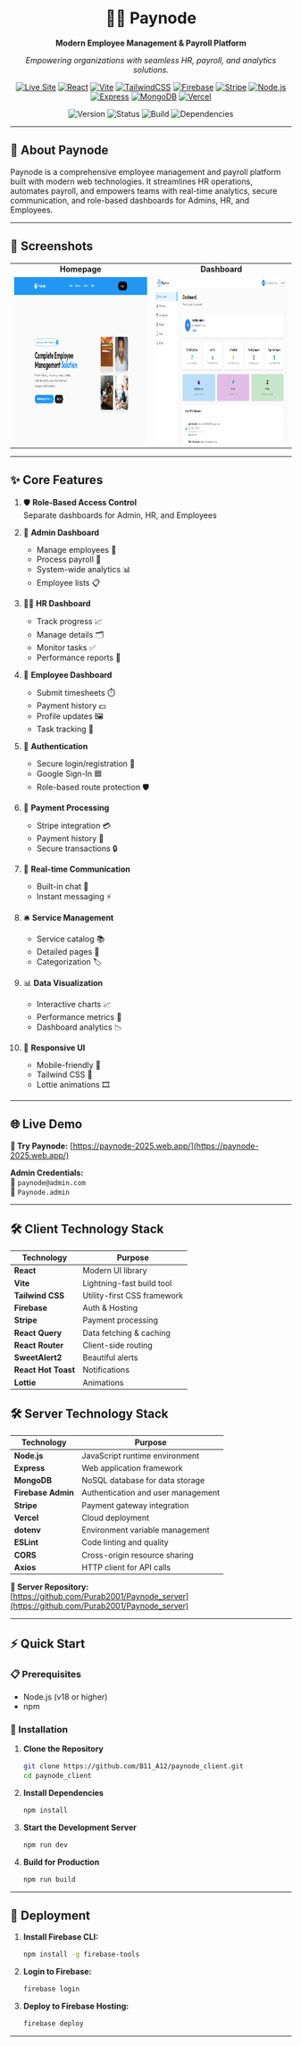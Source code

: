 <div align="center">

# 💼💸 Paynode

**Modern Employee Management & Payroll Platform**

_Empowering organizations with seamless HR, payroll, and analytics solutions._

[![Live Site](https://img.shields.io/badge/🌐_Live_Paynode-4f46e5?style=for-the-badge&logo=firefox-browser)](https://paynode-2025.web.app/)
[![React](https://img.shields.io/badge/React-19.0.0-61dafb?style=for-the-badge&logo=react)](https://react.dev/)
[![Vite](https://img.shields.io/badge/Vite-Enabled-646cff?style=for-the-badge&logo=vite)](https://vitejs.dev/)
[![TailwindCSS](https://img.shields.io/badge/Tailwind-4.1.8-38bdf8?style=for-the-badge&logo=tailwindcss)](https://tailwindcss.com/)
[![Firebase](https://img.shields.io/badge/Firebase-Hosting-ffca28?style=for-the-badge&logo=firebase)](https://firebase.google.com/)
[![Stripe](https://img.shields.io/badge/Stripe-Payments-635bff?style=for-the-badge&logo=stripe)](https://stripe.com/)
[![Node.js](https://img.shields.io/badge/Node.js-20.x-339933?style=for-the-badge&logo=nodedotjs)](https://nodejs.org/)
[![Express](https://img.shields.io/badge/Express.js-Server-000000?style=for-the-badge&logo=express)](https://expressjs.com/)
[![MongoDB](https://img.shields.io/badge/MongoDB-Database-47A248?style=for-the-badge&logo=mongodb)](https://mongodb.com/)
[![Vercel](https://img.shields.io/badge/Vercel-Hosting-000000?style=for-the-badge&logo=vercel)](https://vercel.com/)

![Version](https://img.shields.io/badge/Version-1.0.0-blue?style=flat-square)
![Status](https://img.shields.io/badge/Status-Production-green?style=flat-square)
![Build](https://img.shields.io/badge/Build-Passing-brightgreen?style=flat-square)
![Dependencies](https://img.shields.io/badge/Dependencies-Up%20to%20Date-success?style=flat-square)

</div>

---

## 📖 About Paynode

Paynode is a comprehensive employee management and payroll platform built with modern web technologies. It streamlines HR operations, automates payroll, and empowers teams with real-time analytics, secure communication, and role-based dashboards for Admins, HR, and Employees.

---

## 📸 Screenshots

<table>
  <tr>
    <td align="center"><b>Homepage</b></td>
    <td align="center"><b>Dashboard</b></td>
  </tr>
  <tr>
    <td><img src="public/screenshot-homepage.png" alt="Homepage" height="300"></td>
    <td><img src="public/screenshot-dashboard.png" alt="Dashboard" height="300"></td>
  </tr>
</table>

---

## ✨ Core Features

1. 🛡️ **Role-Based Access Control**  
   Separate dashboards for Admin, HR, and Employees

2. 👑 **Admin Dashboard**  
   - Manage employees 👥  
   - Process payroll 💸  
   - System-wide analytics 📊  
   - Employee lists 📋

3. 🧑‍💼 **HR Dashboard**  
   - Track progress 📈  
   - Manage details 🗂️  
   - Monitor tasks ✅  
   - Performance reports 📝

4. 👷 **Employee Dashboard**  
   - Submit timesheets ⏱️  
   - Payment history 💵  
   - Profile updates 🖼️  
   - Task tracking 📅

5. 🔐 **Authentication**  
   - Secure login/registration 🔑  
   - Google Sign-In 🟦  
   - Role-based route protection 🛡️

6. 💸 **Payment Processing**  
   - Stripe integration 💳  
   - Payment history 🧾  
   - Secure transactions 🔒

7. 💬 **Real-time Communication**  
   - Built-in chat 💬  
   - Instant messaging ⚡

8. 🛎️ **Service Management**  
   - Service catalog 📚  
   - Detailed pages 📄  
   - Categorization 🏷️

9. 📊 **Data Visualization**  
   - Interactive charts 📈  
   - Performance metrics 📏  
   - Dashboard analytics 📉

10. 📱 **Responsive UI**  
    - Mobile-friendly 📲  
    - Tailwind CSS 🎨  
    - Lottie animations 🎞️

---

## 🌐 Live Demo

**🚀 Try Paynode:** [https://paynode-2025.web.app/](https://paynode-2025.web.app/)

**Admin Credentials:**  
📧 `paynode@admin.com`  
🔑 `Paynode.admin`

---

## 🛠️ Client Technology Stack

| Technology          | Purpose                     |
| ------------------- | --------------------------- |
| **React**           | Modern UI library           |
| **Vite**            | Lightning-fast build tool   |
| **Tailwind CSS**    | Utility-first CSS framework |
| **Firebase**        | Auth & Hosting              |
| **Stripe**          | Payment processing          |
| **React Query**     | Data fetching & caching     |
| **React Router**    | Client-side routing         |
| **SweetAlert2**     | Beautiful alerts            |
| **React Hot Toast** | Notifications               |
| **Lottie**          | Animations                  |

## 🛠️ Server Technology Stack

| Technology         | Purpose                            |
| ------------------ | ---------------------------------- |
| **Node.js**        | JavaScript runtime environment     |
| **Express**        | Web application framework          |
| **MongoDB**        | NoSQL database for data storage    |
| **Firebase Admin** | Authentication and user management |
| **Stripe**         | Payment gateway integration        |
| **Vercel**         | Cloud deployment                   |
| **dotenv**         | Environment variable management    |
| **ESLint**         | Code linting and quality           |
| **CORS**           | Cross-origin resource sharing      |
| **Axios**          | HTTP client for API calls          |

**🔗 Server Repository:**  
[https://github.com/Purab2001/Paynode_server](https://github.com/Purab2001/Paynode_server)

---

## ⚡ Quick Start

### 📋 Prerequisites

- Node.js (v18 or higher)
- npm

### 🚀 Installation

1. **Clone the Repository**
   ```bash
   git clone https://github.com/B11_A12/paynode_client.git
   cd paynode_client
   ```
2. **Install Dependencies**
   ```bash
   npm install
   ```
3. **Start the Development Server**
   ```bash
   npm run dev
   ```
4. **Build for Production**
   ```bash
   npm run build
   ```

---

## 🚀 Deployment

1. **Install Firebase CLI:**
   ```bash
   npm install -g firebase-tools
   ```
2. **Login to Firebase:**
   ```bash
   firebase login
   ```
3. **Deploy to Firebase Hosting:**
   ```bash
   firebase deploy
   ```

---

